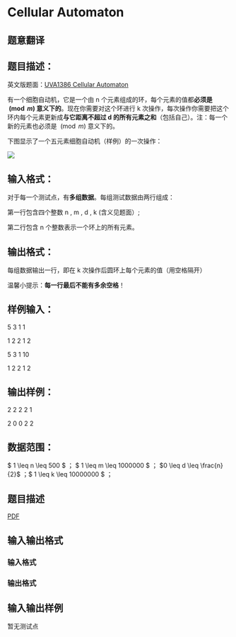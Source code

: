 # Cellular Automaton

## 题意翻译

## 题目描述：

英文版题面：[UVA1386 Cellular Automaton](https://uva.onlinejudge.org/external/13/p1386.pdf)

有一个细胞自动机，它是一个由 n 个元素组成的环，每个元素的值都**必须是 $\pmod {m}$ 意义下的**。现在你需要对这个环进行 k 次操作，每次操作你需要把这个环内每个元素更新成**与它距离不超过 d 的所有元素之和**（包括自己）。注：每一个新的元素也必须是 $\pmod {m}$ 意义下的。

下图显示了一个五元素细胞自动机（样例）的一次操作：

![](https://cdn.luogu.org/upload/pic/40519.png)

## 输入格式：

对于每一个测试点，有**多组数据**。每组测试数据由两行组成：

第一行包含四个整数 n , m , d , k (含义见题面）;

第二行包含 n 个整数表示一个环上的所有元素。

## 输出格式：

每组数据输出一行，即在 k 次操作后圆环上每个元素的值（用空格隔开）

温馨小提示：**每一行最后不能有多余空格**！

## 样例输入：

5 3 1 1

1 2 2 1 2

5 3 1 10

1 2 2 1 2

## 输出样例：

2 2 2 2 1

2 0 0 2 2

## 数据范围：

$ 1 \leq n \leq 500 $ ； $ 1 \leq m \leq 1000000 $ ； $0 \leq d \leq \frac{n}{2}$ ；$ 1 \leq k \leq 10000000 $ ； 

## 题目描述

[problemUrl]: https://uva.onlinejudge.org/index.php?option=com_onlinejudge&Itemid=8&category=446&page=show_problem&problem=4132

[PDF](https://uva.onlinejudge.org/external/13/p1386.pdf)

## 输入输出格式

### 输入格式

### 输出格式

## 输入输出样例

暂无测试点

